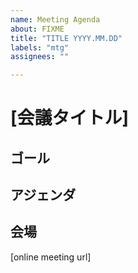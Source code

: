 ```yaml
---
name: Meeting Agenda
about: FIXME
title: "TITLE YYYY.MM.DD"
labels: "mtg"
assignees: ""

---
```


# [会議タイトル]

## ゴール

## アジェンダ

## 会場

[online meeting url]
